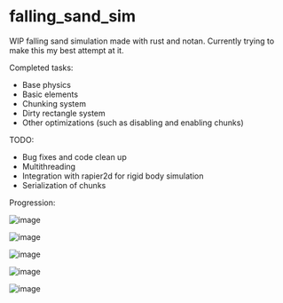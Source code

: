 # falling_sand_sim
WIP falling sand simulation made with rust and notan. Currently trying to make this my best attempt at it.

Completed tasks:
* Base physics
* Basic elements
* Chunking system
* Dirty rectangle system
* Other optimizations (such as disabling and enabling chunks)

TODO:
* Bug fixes and code clean up
* Multithreading
* Integration with rapier2d for rigid body simulation
* Serialization of chunks

Progression:


![image](https://user-images.githubusercontent.com/34283640/223518969-e1f044ed-4f9c-4374-8873-0aaf70f6571e.png)




![image](https://user-images.githubusercontent.com/34283640/224505166-507b841c-941b-4251-9d56-bd614be1406a.png)




![image](https://user-images.githubusercontent.com/34283640/226126680-be922725-d5c5-4e03-b48d-241fe1a28147.png)




![image](https://github.com/mantasarm/falling_sand_sim/assets/34283640/edde07f4-3b65-4b4c-9e44-fd59c73cdf18)




![image](https://github.com/mantasarm/falling_sand_sim/assets/34283640/91303d0a-58e1-4e18-b28c-79ae2c0f22af)
